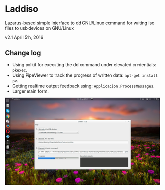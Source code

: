 # Laddiso
Lazarus-based simple interface to dd GNU/Linux command
for writing iso files to usb devices on GNU/Linux


v2.1 April 5th, 2016

## Change log
* Using polkit for executing the dd command under elevated credentials: `pkexec`.
* Using PipeViewer to track the progress of written data: `apt-get install pv`.
* Getting realtime output feedback using: `Application.ProcessMessages`.
* Larger main form.

![ScreenShot](screenshot.png)

